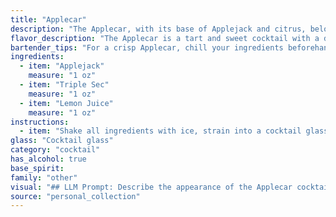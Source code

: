 ```yaml
---
title: "Applecar"
description: "The Applecar, with its base of Applejack and citrus, belongs to the Sour family of cocktails. Its origin is likely a modern twist on classic sour recipes, incorporating the unique flavor of Applejack, a spirit distilled from apple cider. "
flavor_description: "The Applecar is a tart and sweet cocktail with a delightful balance.  Applejack's rustic apple flavor shines through, softened by the citrusy zest of Triple Sec. Lemon juice adds a bright acidity that cuts through the sweetness, creating a refreshing and complex experience.  It's a perfect blend of fruity sweetness and tartness, with a subtle hint of applejack's unique character. "
bartender_tips: "For a crisp Applecar, chill your ingredients beforehand. Use fresh lemon juice for optimal flavor. Shake vigorously with ice to ensure proper dilution and a refreshing chill. Strain into a chilled coupe glass, and garnish with a lemon twist for an elegant touch. "
ingredients:
  - item: "Applejack"
    measure: "1 oz"
  - item: "Triple Sec"
    measure: "1 oz"
  - item: "Lemon Juice"
    measure: "1 oz"
instructions:
  - item: "Shake all ingredients with ice, strain into a cocktail glass, and serve."
glass: "Cocktail glass"
category: "cocktail"
has_alcohol: true
base_spirit:
family: "other"
visual: "## LLM Prompt: Describe the appearance of the Applecar cocktail.**Imagine a cocktail called Applecar made with:*** **Applejack:** A clear, slightly amber-colored apple brandy with a rich, fruity aroma.* **Triple Sec:** A clear, orange-flavored liqueur with a sweet and citrusy aroma.* **Lemon Juice:** Freshly squeezed, bright yellow juice with a tart, tangy flavor.**Consider the following factors:*** **Color:** What color would the combination of these ingredients create? Would it be a pale yellow, a vibrant amber, or something in between?* **Clarity:** Would the drink be clear, cloudy, or slightly hazy?* **Texture:** Would it be smooth, silky, or slightly viscous?* **Garnish:** What type of garnish would complement the flavor profile and enhance the visual appeal of the drink?**Describe the appearance of the Applecar cocktail in detail, evoking a vivid image in the reader's mind.** "
source: "personal_collection"
---
```


